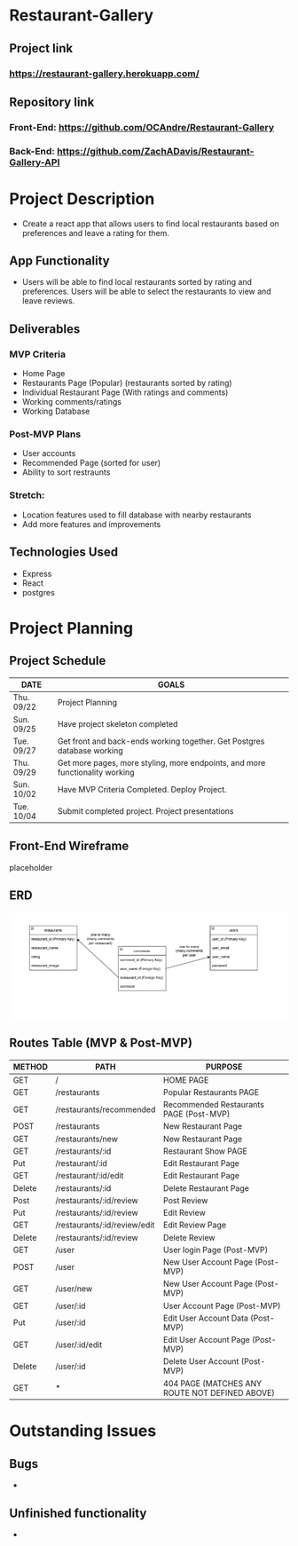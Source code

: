# Restaurant-Gallery

## Project link

### https://restaurant-gallery.herokuapp.com/

## Repository link

### Front-End: https://github.com/OCAndre/Restaurant-Gallery
### Back-End: https://github.com/ZachADavis/Restaurant-Gallery-API

# Project Description
- Create a react app that allows users to find local restaurants based on preferences and leave a rating for them.

## App Functionality
- Users will be able to find local restaurants sorted by rating and preferences. Users will be able to select the restaurants to view and leave reviews.

## Deliverables

### MVP Criteria
- Home Page
- Restaurants Page (Popular) (restaurants sorted by rating)
- Individual Restaurant Page (With ratings and comments)
- Working comments/ratings
- Working Database

### Post-MVP Plans
- User accounts
- Recommended Page (sorted for user)
- Ability to sort restraunts

### Stretch: 
- Location features used to fill database with nearby restaurants
- Add more features and improvements

## Technologies Used
- Express
- React
- postgres

# Project Planning

## Project Schedule
| DATE       | GOALS                                 |
|------------|---------------------------------------|
| Thu. 09/22 | Project Planning |
|    Sun. 09/25        |        Have project skeleton completed                              |
|Tue. 09/27|                    Get front and back-ends working together. Get Postgres database working                  |
|Thu. 09/29|                                    Get more pages, more styling, more endpoints, and more functionality working   |
|Sun. 10/02|                  Have MVP Criteria Completed. Deploy Project.                     |
|Tue. 10/04|         Submit completed project. Project presentations                              |

## Front-End Wireframe
placeholder

## ERD
![plot](./planning/ERD.png)

## Routes Table (MVP & Post-MVP)
| METHOD       | PATH                                 | PURPOSE  |
|------------|---------------------------------------|---|
| GET | / | HOME PAGE  |
| GET | /restaurants | Popular Restaurants PAGE  |
| GET | /restaurants/recommended | Recommended Restaurants PAGE (Post-MVP) |
| POST | /restaurants | New Restaurant Page  |
| GET | /restaurants/new | New Restaurant Page  |
| GET | /restaurants/:id | Restaurant Show PAGE  |
| Put | /restaurant/:id |  Edit Restaurant Page  |
| GET | /restaurant/:id/edit |  Edit Restaurant Page  |
| Delete | /restaurants/:id |  Delete Restaurant Page |
| Post | /restaurants/:id/review |  Post Review |
| Put | /restaurants/:id/review |  Edit Review |
| GET | /restaurants/:id/review/edit |  Edit Review Page |
| Delete | /restaurants/:id/review |  Delete Review |
| GET | /user | User login Page (Post-MVP)  |
| POST | /user | New User Account Page (Post-MVP) |
| GET | /user/new | New User Account Page (Post-MVP) |
| GET | /user/:id | User Account Page (Post-MVP) |
| Put | /user/:id |  Edit User Account Data (Post-MVP) |
| GET | /user/:id/edit |  Edit User Account Page (Post-MVP) |
| Delete | /user/:id |  Delete User Account  (Post-MVP)|
| GET | * | 404 PAGE (MATCHES ANY ROUTE NOT DEFINED ABOVE)  |
# Outstanding Issues
## Bugs
- 
## Unfinished functionality
- 